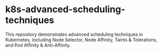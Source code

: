 # k8s-advanced-scheduling-techniques
This repository demonstrates advanced scheduling techniques in Kubernetes, including Node Selector, Node Affinity, Taints &amp; Tolerations, and Pod Affinity &amp; Anti-Affinity.
